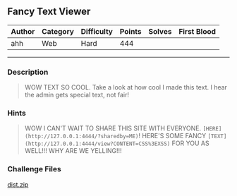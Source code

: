 ## Fancy Text Viewer

| Author | Category | Difficulty | Points | Solves | First Blood |
| ------ | -------- | ---------- | ------ | ------ | ----------- |
| ahh    | Web      | Hard       | 444    |        |             |

---

### Description

> WOW TEXT SO COOL. Take a look at how cool I made this text. I hear the admin gets special text, not fair!

### Hints

> WOW I CAN'T WAIT TO SHARE THIS SITE WITH EVERYONE. `[HERE](http://127.0.0.1:4444/?sharedby=ME)`! HERE'S SOME FANCY `[TEXT](http://127.0.0.1:4444/view?CONTENT=CSS%3EXSS)` FOR YOU AS WELL!!! WHY ARE WE YELLING!!!

### Challenge Files

[dist.zip](dist)
